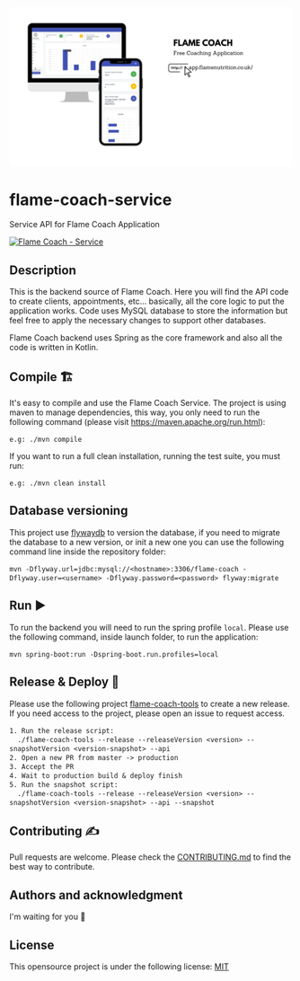 <img src="./flameCoach.png?raw=true" 
data-canonical-src="./logo.png?raw=true"/>
# flame-coach-service
Service API for Flame Coach Application

[![Flame Coach - Service](https://circleci.com/gh/FlameNutrition/flame-coach-service.svg?style=svg)](https://app.circleci.com/pipelines/github/FlameNutrition/flame-coach-service)

## Description 
This is the backend source of Flame Coach. Here you will find the API code to create clients, appointments, etc...
basically, all the core logic to put the application works. Code uses MySQL database to store the information 
but feel free to apply the necessary changes to support other databases.

Flame Coach backend uses Spring as the core framework and also all the code is written in Kotlin.

## Compile 🏗️
It's easy to compile and use the Flame Coach Service. The project is using maven to manage dependencies, 
this way, you only need to run the following command (please visit https://maven.apache.org/run.html):
```
e.g: ./mvn compile
```

If you want to run a full clean installation, running the test suite, you must run:
```
e.g: ./mvn clean install
```

## Database versioning
This project use [flywaydb] to version the database, if you need to migrate the database 
to a new version, or init a new one you can use the following command line inside the repository folder:
```
mvn -Dflyway.url=jdbc:mysql://<hostname>:3306/flame-coach -Dflyway.user=<username> -Dflyway.password=<password> flyway:migrate
```

## Run ▶️
To run the backend you will need to run the spring profile `local`. Please use the following command, inside launch folder, to run the application:
```
mvn spring-boot:run -Dspring-boot.run.profiles=local
```

## Release & Deploy 🚀
Please use the following project [flame-coach-tools] to create a new release. 
If you need access to the project, please open an issue to request access.
```
1. Run the release script:
  ./flame-coach-tools --release --releaseVersion <version> --snapshotVersion <version-snapshot> --api
2. Open a new PR from master -> production
3. Accept the PR
4. Wait to production build & deploy finish
5. Run the snapshot script:
  ./flame-coach-tools --release --releaseVersion <version> --snapshotVersion <version-snapshot> --api --snapshot
```

## Contributing ✍️
Pull requests are welcome. Please check the [CONTRIBUTING.md](https://github.com/FlameNutrition/flame-coach-service/blob/master/CONTRIBUTING.md) to find the best way to contribute.

## Authors and acknowledgment
I'm waiting for you 🤟

## License
This opensource project is under the following license: [MIT]


[flywaydb]: https://flywaydb.org/documentation/usage/maven/
[flame-coach-tools]: https://github.com/FlameNutrition/flame-coach-tools
[mit]: https://choosealicense.com/licenses/mit/
